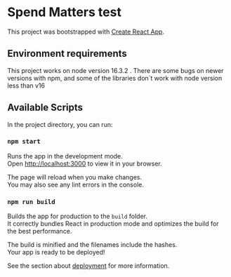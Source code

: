# Spend Matters test

This project was bootstrapped with [Create React App](https://github.com/facebook/create-react-app).

## Environment requirements

This project works on node version 16.3.2 . There are some bugs on newer versions with npm, and some of the libraries don`t work with node version less than v16

## Available Scripts

In the project directory, you can run:

### `npm start`

Runs the app in the development mode.\
Open [http://localhost:3000](http://localhost:3000) to view it in your browser.

The page will reload when you make changes.\
You may also see any lint errors in the console.

### `npm run build`

Builds the app for production to the `build` folder.\
It correctly bundles React in production mode and optimizes the build for the best performance.

The build is minified and the filenames include the hashes.\
Your app is ready to be deployed!

See the section about [deployment](https://facebook.github.io/create-react-app/docs/deployment) for more information.
